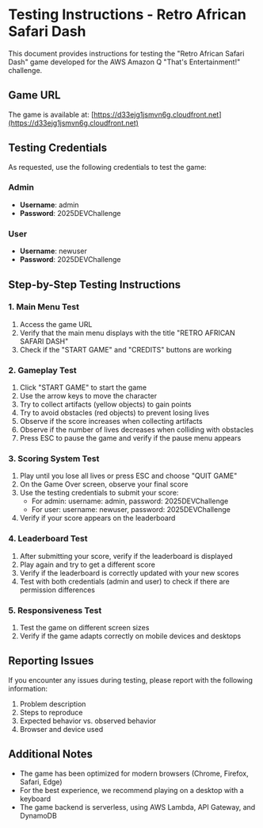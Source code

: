 # Testing Instructions - Retro African Safari Dash

This document provides instructions for testing the "Retro African Safari Dash" game developed for the AWS Amazon Q "That's Entertainment!" challenge.

## Game URL

The game is available at: [https://d33ejg1jsmvn6g.cloudfront.net](https://d33ejg1jsmvn6g.cloudfront.net)

## Testing Credentials

As requested, use the following credentials to test the game:

### Admin
- **Username**: admin
- **Password**: 2025DEVChallenge

### User
- **Username**: newuser
- **Password**: 2025DEVChallenge

## Step-by-Step Testing Instructions

### 1. Main Menu Test
1. Access the game URL
2. Verify that the main menu displays with the title "RETRO AFRICAN SAFARI DASH"
3. Check if the "START GAME" and "CREDITS" buttons are working

### 2. Gameplay Test
1. Click "START GAME" to start the game
2. Use the arrow keys to move the character
3. Try to collect artifacts (yellow objects) to gain points
4. Try to avoid obstacles (red objects) to prevent losing lives
5. Observe if the score increases when collecting artifacts
6. Observe if the number of lives decreases when colliding with obstacles
7. Press ESC to pause the game and verify if the pause menu appears

### 3. Scoring System Test
1. Play until you lose all lives or press ESC and choose "QUIT GAME"
2. On the Game Over screen, observe your final score
3. Use the testing credentials to submit your score:
   - For admin: username: admin, password: 2025DEVChallenge
   - For user: username: newuser, password: 2025DEVChallenge
4. Verify if your score appears on the leaderboard

### 4. Leaderboard Test
1. After submitting your score, verify if the leaderboard is displayed
2. Play again and try to get a different score
3. Verify if the leaderboard is correctly updated with your new scores
4. Test with both credentials (admin and user) to check if there are permission differences

### 5. Responsiveness Test
1. Test the game on different screen sizes
2. Verify if the game adapts correctly on mobile devices and desktops

## Reporting Issues

If you encounter any issues during testing, please report with the following information:
1. Problem description
2. Steps to reproduce
3. Expected behavior vs. observed behavior
4. Browser and device used

## Additional Notes

- The game has been optimized for modern browsers (Chrome, Firefox, Safari, Edge)
- For the best experience, we recommend playing on a desktop with a keyboard
- The game backend is serverless, using AWS Lambda, API Gateway, and DynamoDB
